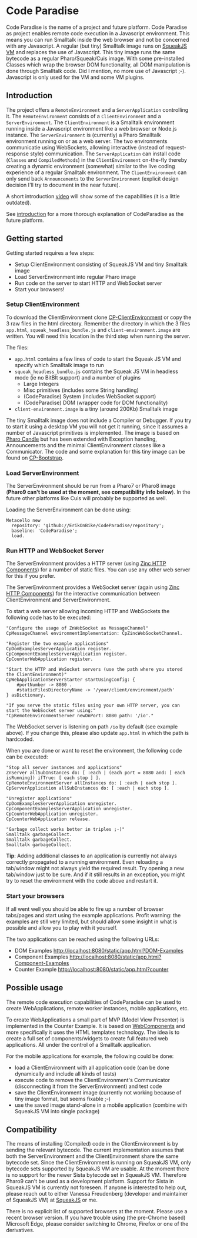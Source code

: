 # Code Paradise

Code Paradise is the name of a project and future platform. Code Paradise as project enables remote code execution in a Javascript environment. This means you can run Smalltalk inside the web browser and not be concerned with any Javascript. A regular (but tiny) Smalltalk image runs on [SqueakJS VM](https://squeak.js.org) and replaces the use of Javascript. This tiny image runs the same bytecode as a regular Pharo/Squeak/Cuis image. With some pre-installed Classes which wrap the browser DOM functionality, all DOM manipulation is done through Smalltalk code. Did I mention, no more use of Javascript ;-). Javascript is only used for the VM and some VM plugins.

## Introduction

The project offers a `RemoteEnvironment` and a `ServerApplication` controlling it. The `RemoteEnvironment` consists of a `ClientEnvironment` and a `ServerEnvironment`. The `ClientEnvironment` is a Smalltalk environment running inside a Javascript environment like a web browser or Node.js instance. The `ServerEnvironment` is (currently) a Pharo Smalltalk environment running on or as a web server. The two environments communicatie using WebSockets, allowing interactive  (instead of request-response style) communication. The `ServerApplication` can install code (`Classes` and `CompiledMethods`) in the `ClientEnvironment` on-the-fly thereby creating a dynamic environment (somewhat) similar to the live coding experience of a regular Smalltalk environment. The `ClientEnvironment` can only send back `Announcements` to the `ServerEnvironment` (explicit design decision I'll try to document in the near future).

A short introduction [video](https://youtu.be/qvY7R6te7go) will show some of the capabilities (it is a little outdated).

See [introduction](introduction.md) for a more thorough explanation of CodeParadise as the future platform.

## Getting started

Getting started requires a few steps:
* Setup ClientEnvironment consisting of SqueakJS VM and tiny Smalltalk image
* Load ServerEnvironment into regular Pharo image
* Run code on the server to start HTTP and WebSocket server
* Start your browsers!

### Setup ClientEnvironment

To download the ClientEnvironment clone [CP-ClientEnvironment](https://github.com/ErikOnBike/CP-ClientEnvironment) or copy the 3 raw files in the html directory. Remember the directory in which the 3 files `app.html`, `squeak_headless_bundle.js` and `client-environment.image` are written. You will need this location in the third step when running the server.

The files:
* `app.html` contains a few lines of code to start the Squeak JS VM and specify which Smalltalk image to run
* `squeak_headless_bundle.js` contains the Squeak JS VM in headless mode (ie no BitBlt support) and a number of plugins
   * Large Integers
   * Misc primitives (includes some String handling)
   * (CodeParadise) System (includes WebSocket support)
   * (CodeParadise) DOM (wrapper code for DOM functionality)
* `client-environment.image` is a tiny (around 200Kb) Smalltalk image

The tiny Smalltalk image does not include a Compiler or Debugger. If you try to start it using a desktop VM you will not get it running, since it assumes a number of Javascript primitives is implemented. The image is based on [Pharo Candle](https://github.com/carolahp/PharoCandleSrc) but has been extended with Exception handling, Announcements and the minimal ClientEnvironment classes like a Communicator. The code and some explanation for this tiny image can be found on [CP-Bootstrap](https://github.com/ErikOnBike/CP-Bootstrap).

### Load ServerEnvironment

The ServerEnvironment should be run from a Pharo7 or Pharo8 image (**Pharo9 can't be used at the moment, see compatibility info below**). In the future other platforms like Cuis will probably be supported as well.

Loading the ServerEnvironment can be done using:
```Smalltalk
Metacello new
  repository: 'github://ErikOnBike/CodeParadise/repository';
  baseline: 'CodeParadise';
  load.
```

### Run HTTP and WebSocket Server

The ServerEnvironment provides a HTTP server (using [Zinc HTTP Components](https://github.com/svenvc/zinc)) for a number of static files. You can use any other web server for this if you prefer.

The ServerEnvironment provides a WebSocket server (again using [Zinc HTTP Components](https://github.com/svenvc/zinc)) for the interactive communication between ClientEnvironment and ServerEnvironment.

To start a web server allowing incoming HTTP and WebSockets the following code has to be executed:
```Smalltalk
"Configure the usage of ZnWebSocket as MessageChannel"
CpMessageChannel environmentImplementation: CpZincWebSocketChannel.

"Register the two example applications"
CpDomExamplesServerApplication register.
CpComponentExamplesServerApplication register.
CpCounterWebApplication register.

"Start the HTTP and WeSocket servers (use the path where you stored the ClientEnvironment)"
CpWebApplicationServerStarter startUsingConfig: {
	#portNumber -> 8080 .
	#staticFilesDirectoryName -> '/your/client/environment/path'
} asDictionary.

"If you serve the static files using your own HTTP server, you can start the WebSocket server using:"
"CpRemoteEnvironmentServer newOnPort: 8080 path: '/io'."
```

The WebSocket server is listening on path `/io` by default (see example above). If you change this, please also update `app.html` in which the path is hardcoded. 

When you are done or want to reset the environment, the following code can be executed:
```Smalltalk
"Stop all server instances and applications"
ZnServer allSubInstances do: [ :each | (each port = 8080 and: [ each isRunning]) ifTrue: [ each stop ] ].
CpRemoteEnvironmentServer allInstances do: [ :each | each stop ].
CpServerApplication allSubInstances do: [ :each | each stop ].

"Unregister applications"
CpDomExamplesServerApplication unregister.
CpComponentExamplesServerApplication unregister.
CpCounterWebApplication unregister.
CpCounterWebApplication release.

"Garbage collect works better in triples ;-)"
Smalltalk garbageCollect.
Smalltalk garbageCollect.
Smalltalk garbageCollect.
```

**Tip**: Adding additional classes to an application is currently not always correctly propagated to a running environment. Even reloading a tab/window might not always yield the required result. Try opening a new tab/window just to be sure. And if it still results in an exception, you might try to reset the environment with the code above and restart it.

### Start your browsers

If all went well you should be able to fire up a number of browser tabs/pages and start using the example applications. Profit warning: the examples are still very limited, but should allow some insight in what is possible and allow you to play with it yourself.

The two applications can be reached using the following URLs:
* DOM Examples [http://localhost:8080/static/app.html?DOM-Examples](http://localhost:8080/static/app.html?DOM-Examples)
* Component Examples [http://localhost:8080/static/app.html?Component-Examples](http://localhost:8080/static/app.html?Component-Examples)
* Counter Example [http://localhost:8080/static/app.html?counter](http://localhost:8080/static/app.html?counter)

## Possible usage

The remote code execution capabilities of CodeParadise can be used to create WebApplications, remote worker instances, mobile applications, etc.

To create WebApplications a small part of MVP (Model View Presenter) is implemented in the Counter Example. It is based on [WebComponents](https://developer.mozilla.org/en-US/docs/Web/Web_Components) and more specifically it uses the HTML templates technology. The idea is to create a full set of components/widgets to create full featured web applications. All under the control of a Smalltalk application.

For the mobile applications for example, the following could be done:
* load a ClientEnvironment with all application code (can be done dynamically and include all kinds of tests)
* execute code to remove the ClientEnvironment's Communicator (disconnecting it from the ServerEnvironment) and test code
* save the ClientEnvironment image (currently not working because of tiny image format, but seems fixable ;-)
* use the saved image stand-alone in a mobile application (combine with SqueakJS VM into single package)

## Compatibility

The means of installing (Compiled) code in the ClientEnvironment is by sending the relevant bytecode. The current implementation assumes that both the ServerEnvironment and the ClientEnvironment share the same bytecode set. Since the ClientEnvironment is running on SqueakJS VM, only bytecode sets supported by SqueakJS VM are usable. At the moment there is no support for the newer Sista bytecode set in SqueakJS VM. Therefore Pharo9 can't be used as a development platform. Support for Sista in SqueakJS VM is currently not foreseen. If anyone is interested to help out, please reach out to either Vanessa Freudenberg (developer and maintainer of SqueakJS VM) at [SqueakJS](https://github.com/codefrau/SqueakJS) or me.

There is no explicit list of supported browsers at the moment. Please use a recent browser version. If you have trouble using (the pre-Chrome based) Microsoft Edge, please consider switching to Chrome, Firefox or one of the derivatives.
